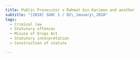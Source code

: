 ```yaml
---
title: Public Prosecutor v Rahmat bin Karimon and another 
subtitle: "[2018] SGHC 1 / 02\_January\_2018"
tags:
  - Criminal law
  - Statutory offences
  - Misuse of Drugs Act
  - Statutory interpretation
  - Construction of statute

---
```


